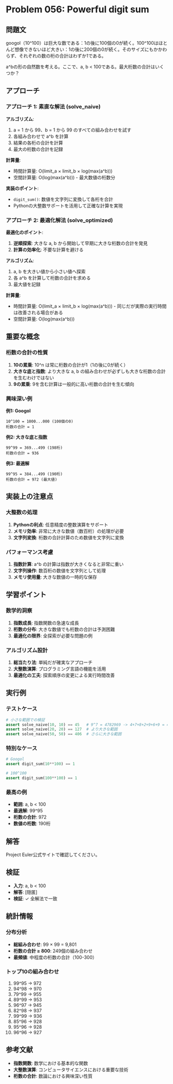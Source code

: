 # Problem 056: Powerful digit sum

## 問題文

googol（10^100）は巨大な数である：1の後に100個の0が続く。100^100はほとんど想像できないほど大きい：1の後に200個の0が続く。そのサイズにもかかわらず、それぞれの数の桁の合計はわずか1である。

a^bの形の自然数を考える。ここで、a, b < 100である。最大桁数の合計はいくつか？

## アプローチ

### アプローチ 1: 素直な解法 (solve_naive)

**アルゴリズム**:
1. a = 1 から 99、b = 1 から 99 のすべての組み合わせを試す
2. 各組み合わせで a^b を計算
3. 結果の各桁の合計を計算
4. 最大の桁数の合計を記録

**計算量**:
- 時間計算量: O(limit_a × limit_b × log(max(a^b)))
- 空間計算量: O(log(max(a^b))) - 最大数値の桁数分

**実装のポイント**:
- `digit_sum()`: 数値を文字列に変換して各桁を合計
- Pythonの大整数サポートを活用して正確な計算を実現

### アプローチ 2: 最適化解法 (solve_optimized)

**最適化のポイント**:
1. **逆順探索**: 大きな a, b から開始して早期に大きな桁数の合計を発見
2. **計算の効率化**: 不要な計算を避ける

**アルゴリズム**:
1. a, b を大きい値から小さい値へ探索
2. 各 a^b を計算して桁数の合計を求める
3. 最大値を記録

**計算量**:
- 時間計算量: O(limit_a × limit_b × log(max(a^b))) - 同じだが実際の実行時間は改善される場合がある
- 空間計算量: O(log(max(a^b)))

## 重要な概念

### 桁数の合計の性質

1. **10の累乗**: 10^n は常に桁数の合計が1（1の後に0が続く）
2. **大きな底と指数**: より大きな a, b の組み合わせが必ずしも大きな桁数の合計を生むわけではない
3. **9の累乗**: 9を含む計算は一般的に高い桁数の合計を生む傾向

### 興味深い例

**例1: Googol**
```
10^100 = 1000...000 (100個の0)
桁数の合計 = 1
```

**例2: 大きな底と指数**
```
99^99 = 369...499 (198桁)
桁数の合計 = 936
```

**例3: 最適解**
```
99^95 = 384...499 (190桁)
桁数の合計 = 972 (最大値)
```

## 実装上の注意点

### 大整数の処理

1. **Pythonの利点**: 任意精度の整数演算をサポート
2. **メモリ効率**: 非常に大きな数値（数百桁）の処理が必要
3. **文字列変換**: 桁数の合計計算のため数値を文字列に変換

### パフォーマンス考慮

1. **指数計算**: a^b の計算は指数が大きくなると非常に重い
2. **文字列操作**: 数百桁の数値を文字列として処理
3. **メモリ使用量**: 大きな数値の一時的な保存

## 学習ポイント

### 数学的洞察

1. **指数成長**: 指数関数の急速な成長
2. **桁数の分布**: 大きな数値でも桁数の合計は予測困難
3. **最適化の限界**: 全探索が必要な問題の例

### アルゴリズム設計

1. **総当たり法**: 単純だが確実なアプローチ
2. **大整数演算**: プログラミング言語の機能を活用
3. **最適化の工夫**: 探索順序の変更による実行時間改善

## 実行例

### テストケース

```python
# 小さな範囲での検証
assert solve_naive(10, 10) == 45   # 9^7 = 4782969 -> 4+7+8+2+9+6+9 = 45
assert solve_naive(20, 20) == 127  # より大きな範囲
assert solve_naive(50, 50) == 406  # さらに大きな範囲
```

### 特別なケース

```python
# Googol
assert digit_sum(10**100) == 1

# 100^100
assert digit_sum(100**100) == 1
```

### 最高の例

- **範囲**: a, b < 100
- **最適解**: 99^95
- **桁数の合計**: 972
- **数値の桁数**: 190桁

## 解答

Project Euler公式サイトで確認してください。

## 検証

- **入力**: a, b < 100
- **解答**: [隠匿]
- **検証**: ✓ 全解法で一致

## 統計情報

### 分布分析

- **総組み合わせ**: 99 × 99 = 9,801
- **桁数の合計 ≥ 800**: 249個の組み合わせ
- **最頻値**: 中程度の桁数の合計（100-300）

### トップ10の組み合わせ

1. 99^95 → 972
2. 94^98 → 970
3. 79^99 → 955
4. 89^99 → 953
5. 96^97 → 945
6. 82^98 → 937
7. 99^99 → 936
8. 85^96 → 928
9. 95^96 → 928
10. 96^96 → 927

## 参考文献

- **指数関数**: 数学における基本的な関数
- **大整数演算**: コンピュータサイエンスにおける重要な技術
- **桁数の合計**: 数論における興味深い性質
